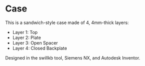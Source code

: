 # Case

This is a sandwich-style case made of 4, 4mm-thick layers:

- Layer 1: Top
- Layer 2: Plate
- Layer 3: Open Spacer
- Layer 4: Closed Backplate

Designed in the swillkb tool, Siemens NX, and Autodesk Inventor.


